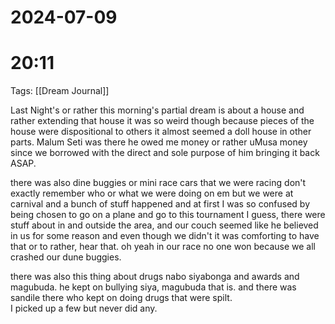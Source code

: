 
# 2024-07-09
# 20:11 

Tags: [[Dream Journal]]

Last Night's or rather this morning's partial dream is about a house and rather extending that house it was so weird though because pieces of the house were dispositional to others it almost seemed a doll house in other parts. Malum Seti was there he owed me money or rather uMusa money since we borrowed with the direct and sole purpose of him bringing it back ASAP.  
  
there was also dine buggies or mini race cars that we were racing don't exactly remember who or what we were doing on em but we were at carnival and a bunch of stuff happened and at first I was so confused by being chosen to go on a plane and go to this tournament I guess, there were stuff about in and outside the area, and our couch seemed like he believed in us for some reason and even though we didn't it was comforting to have that or to rather, hear that. oh yeah in our race no one won because we all crashed our dune buggies.  
  
there was also this thing about drugs nabo siyabonga and awards and magubuda. he kept on bullying siya, magubuda that is. and there was sandile there who kept on doing drugs that were spilt.  
I picked up a few but never did any.